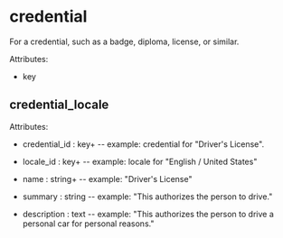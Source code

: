 # credential

For a credential, such as a badge, diploma, license, or similar.

Attributes:

* key


## credential_locale

Attributes:

* credential_id : key+ -- example: credential for "Driver's License".

* locale_id : key+ -- example: locale for "English / United States"

* name : string+ -- example: "Driver's License"

* summary : string -- example: "This authorizes the person to drive."

* description : text -- example: "This authorizes the person to drive a personal car for personal reasons."
